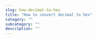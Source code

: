 ```yaml
---
slug: how-decimal-to-hex
title: "How to convert decimal to hex"
category: ""
subcategory: ""
description: ""
---
```


